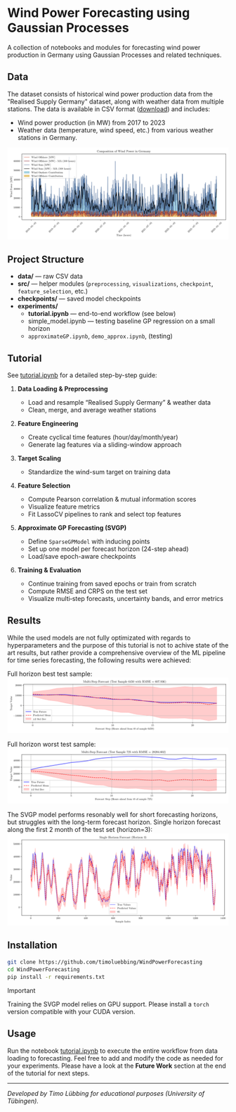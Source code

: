 # Wind  Power Forecasting using Gaussian Processes

A collection of notebooks and modules for forecasting wind power production in Germany using Gaussian Processes and related techniques.

## Data

The dataset consists of historical wind power production data from the "Realised Supply Germany" dataset, along with weather data from multiple stations. The data is available in CSV format ([download](https://nc.mlcloud.uni-tuebingen.de/index.php/s/K8cQs6WeYZKNnas)) and includes:

- Wind power production (in MW) from 2017 to 2023
- Weather data (temperature, wind speed, etc.) from various weather stations in Germany.

![Wind Power Composition](/figures/wind_power_composition.png)

## Project Structure

- **data/** — raw CSV data
- **src/** — helper modules (`preprocessing`, `visualizations`, `checkpoint`, `feature_selection`, etc.)  
- **checkpoints/** — saved model checkpoints  
- **experiments/**  
  - **tutorial.ipynb** — end-to-end workflow (see below)  
  - simple_model.ipynb — testing baseline GP regression on a small horizon  
  - `approximateGP.ipynb`, `demo_approx.ipynb`, (testing)

## Tutorial

See [tutorial.ipynb](experiments/tutorial.ipynb) for a detailed step-by-step guide:

1. **Data Loading & Preprocessing**  
   - Load and resample “Realised Supply Germany” & weather data  
   - Clean, merge, and average weather stations  

2. **Feature Engineering**  
   - Create cyclical time features (hour/day/month/year)  
   - Generate lag features via a sliding-window approach  

3. **Target Scaling**  
   - Standardize the wind-sum target on training data  

4. **Feature Selection**  
   - Compute Pearson correlation & mutual information scores  
   - Visualize feature metrics  
   - Fit LassoCV pipelines to rank and select top features  

5. **Approximate GP Forecasting (SVGP)**  
   - Define `SparseGPModel` with inducing points  
   - Set up one model per forecast horizon (24-step ahead)  
   - Load/save epoch-aware checkpoints  

6. **Training & Evaluation**  
   - Continue training from saved epochs or train from scratch  
   - Compute RMSE and CRPS on the test set  
   - Visualize multi‐step forecasts, uncertainty bands, and error metrics  

## Results

While the used models are not fully optimizated with regards to hyperparameters and the purpose of this tutorial is not to achive state of the art results, but rather provide a comprehensive overview of the ML pipeline for time series forecasting, the following results were achieved:

Full horizon best test sample:
![Forecasting Results](/figures/test_sample_6450.png)

Full horizon worst test sample:
![Forecasting Results](/figures/test_sample_725.png)

The SVGP model performs resonably well for short forecasting horizons, but struggles with the long-term forecast horizon. Single horizon forecast along the first 2 month of the test set (horizon=3):
![Single Horizon Forecast](/figures/test_horizon_3_n_hours_1344.png)


## Installation

```bash
git clone https://github.com/timoluebbing/WindPowerForecasting
cd WindPowerForecasting
pip install -r requirements.txt
```

> [!IMPORTANT]
> Training the SVGP model relies on GPU support. Please install a `torch` version compatible with your CUDA version.

## Usage

Run the notebook [tutorial.ipynb](experiments/tutorial.ipynb) to execute the entire workflow from data loading to forecasting. Feel free to add and modify the code as needed for your experiments. Please have a look at the **Future Work** section at the end of the tutorial for next steps.

---

*Developed by Timo Lübbing for educational purposes (University of Tübingen).*
